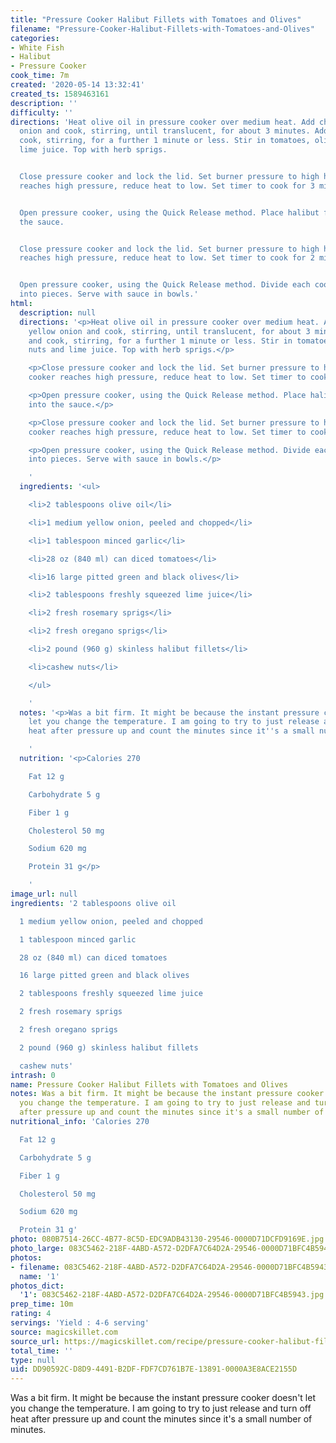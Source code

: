 ```yaml
---
title: "Pressure Cooker Halibut Fillets with Tomatoes and Olives"
filename: "Pressure-Cooker-Halibut-Fillets-with-Tomatoes-and-Olives"
categories:
- White Fish
- Halibut
- Pressure Cooker
cook_time: 7m
created: '2020-05-14 13:32:41'
created_ts: 1589463161
description: ''
difficulty: ''
directions: 'Heat olive oil in pressure cooker over medium heat. Add chopped yellow
  onion and cook, stirring, until translucent, for about 3 minutes. Add garlic and
  cook, stirring, for a further 1 minute or less. Stir in tomatoes, olives, nuts and
  lime juice. Top with herb sprigs.


  Close pressure cooker and lock the lid. Set burner pressure to high heat. When cooker
  reaches high pressure, reduce heat to low. Set timer to cook for 3 minutes.


  Open pressure cooker, using the Quick Release method. Place halibut fillets into
  the sauce.


  Close pressure cooker and lock the lid. Set burner pressure to high heat. When cooker
  reaches high pressure, reduce heat to low. Set timer to cook for 2 minutes.


  Open pressure cooker, using the Quick Release method. Divide each cooked fillets
  into pieces. Serve with sauce in bowls.'
html:
  description: null
  directions: '<p>Heat olive oil in pressure cooker over medium heat. Add chopped
    yellow onion and cook, stirring, until translucent, for about 3 minutes. Add garlic
    and cook, stirring, for a further 1 minute or less. Stir in tomatoes, olives,
    nuts and lime juice. Top with herb sprigs.</p>

    <p>Close pressure cooker and lock the lid. Set burner pressure to high heat. When
    cooker reaches high pressure, reduce heat to low. Set timer to cook for 3 minutes.</p>

    <p>Open pressure cooker, using the Quick Release method. Place halibut fillets
    into the sauce.</p>

    <p>Close pressure cooker and lock the lid. Set burner pressure to high heat. When
    cooker reaches high pressure, reduce heat to low. Set timer to cook for 2 minutes.</p>

    <p>Open pressure cooker, using the Quick Release method. Divide each cooked fillets
    into pieces. Serve with sauce in bowls.</p>

    '
  ingredients: '<ul>

    <li>2 tablespoons olive oil</li>

    <li>1 medium yellow onion, peeled and chopped</li>

    <li>1 tablespoon minced garlic</li>

    <li>28 oz (840 ml) can diced tomatoes</li>

    <li>16 large pitted green and black olives</li>

    <li>2 tablespoons freshly squeezed lime juice</li>

    <li>2 fresh rosemary sprigs</li>

    <li>2 fresh oregano sprigs</li>

    <li>2 pound (960 g) skinless halibut fillets</li>

    <li>cashew nuts</li>

    </ul>

    '
  notes: '<p>Was a bit firm. It might be because the instant pressure cooker doesn''t
    let you change the temperature. I am going to try to just release and turn off
    heat after pressure up and count the minutes since it''s a small number of minutes.</p>

    '
  nutrition: '<p>Calories 270

    Fat 12 g

    Carbohydrate 5 g

    Fiber 1 g

    Cholesterol 50 mg

    Sodium 620 mg

    Protein 31 g</p>

    '
image_url: null
ingredients: '2 tablespoons olive oil

  1 medium yellow onion, peeled and chopped

  1 tablespoon minced garlic

  28 oz (840 ml) can diced tomatoes

  16 large pitted green and black olives

  2 tablespoons freshly squeezed lime juice

  2 fresh rosemary sprigs

  2 fresh oregano sprigs

  2 pound (960 g) skinless halibut fillets

  cashew nuts'
intrash: 0
name: Pressure Cooker Halibut Fillets with Tomatoes and Olives
notes: Was a bit firm. It might be because the instant pressure cooker doesn't let
  you change the temperature. I am going to try to just release and turn off heat
  after pressure up and count the minutes since it's a small number of minutes.
nutritional_info: 'Calories 270

  Fat 12 g

  Carbohydrate 5 g

  Fiber 1 g

  Cholesterol 50 mg

  Sodium 620 mg

  Protein 31 g'
photo: 080B7514-26CC-4B77-8C5D-EDC9ADB43130-29546-0000D71DCFD9169E.jpg
photo_large: 083C5462-218F-4ABD-A572-D2DFA7C64D2A-29546-0000D71BFC4B5943.jpg
photos:
- filename: 083C5462-218F-4ABD-A572-D2DFA7C64D2A-29546-0000D71BFC4B5943.jpg
  name: '1'
photos_dict:
  '1': 083C5462-218F-4ABD-A572-D2DFA7C64D2A-29546-0000D71BFC4B5943.jpg
prep_time: 10m
rating: 4
servings: 'Yield : 4-6 serving'
source: magicskillet.com
source_url: https://magicskillet.com/recipe/pressure-cooker-halibut-fillets-tomatoes-olives/
total_time: ''
type: null
uid: DD90592C-D8D9-4491-B2DF-FDF7CD761B7E-13891-0000A3E8ACE2155D
---
```

Was a bit firm. It might be because the instant pressure cooker doesn't let you change the temperature. I am going to try to just release and turn off heat after pressure up and count the minutes since it's a small number of minutes.
